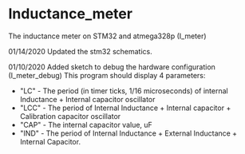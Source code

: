 # Inductance_meter
The inductance meter on STM32 and atmega328p (I_meter)

01/14/2020 Updated the stm32 schematics.

01/10/2020 Added sketch to debug the hardware configuration (I_meter_debug)
This program should display 4 parameters:
- "LC"  - The period (in timer ticks, 1/16 microseconds) of internal Inductance + Internal capacitor oscillator
- "LCC" - The period of Internal Inductance + Internal capacitor + Calibration capacitor oscillator
- "CAP" - The internal capacitor value, uF
- "IND" - The period of Internal Inductance + External Inductance + Internal Capacitor.
